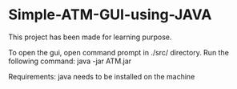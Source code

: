# Simple-ATM-GUI-using-JAVA
This project has been made for learning purpose.

To open the gui, open command prompt in ./src/ directory.
Run the following command: java -jar ATM.jar

Requirements: java needs to be installed on the machine
